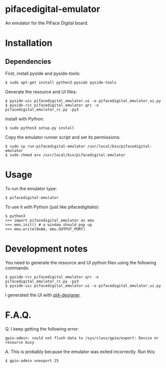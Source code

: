 pifacedigital-emulator
======================

An emulator for the PiFace Digital board.

Installation
============
Dependencies
------------
First, install pyside and pyside-tools:

    $ sudo apt-get install python3-pyside pyside-tools

Generate the resource and UI files:

    $ pyside-uic pifacedigital_emulator.ui -o pifacedigital_emulator_ui.py
    $ pyside-rcc pifacedigital_emulator.qrc -o pifacedigital_emulator_rc.py -py3

Install with Python:

    $ sudo python3 setup.py install

Copy the emulator runner script and set its permissions:

    $ sudo cp run-pifacedigital-emulator /usr/local/bin/pifacedigital-emulator
    $ sudo chmod a+x /usr/local/bin/pifacedigital-emulator

Usage
=====
To run the emulator type:

    $ pifacedigital-emulator

To use it with Python (just like pifacedigitalio):

    $ python3
    >>> import pifacedigital_emulator as emu
    >>> emu.init() # a window should pop up
    >>> emu.write(0xAA, emu.OUTPUT_PORT)

Development notes
=================
You need to generate the resource and UI python files using the following
commands:

    $ pyside-rcc pifacedigital_emulator.qrc -o pifacedigital_emulator_rc.py -py3
    $ pyside-uic pifacedigital_emulator.ui -o pifacedigital_emulator_ui.py

I generated the UI with
[qt4-designer](http://doc.qt.digia.com/4.0/qt4-designer.html).

F.A.Q.
======
Q. I keep getting the following error:

    gpio-admin: could not flush data to /sys/class/gpio/export: Device or
    resource busy

A. This is probably because the emulator was exited incorrectly. Run this:

    $ gpio-admin unexport 25
